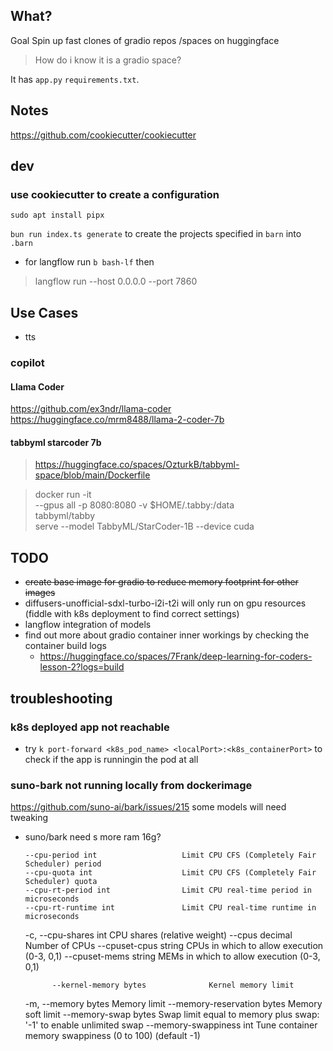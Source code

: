 ## What?

Goal Spin up fast clones of gradio repos /spaces on huggingface

> How do i know it is a gradio space?

It has `app.py` `requirements.txt`.

## Notes

https://github.com/cookiecutter/cookiecutter

## dev


### use cookiecutter to create a configuration
`sudo apt install pipx`

`bun run index.ts generate` to create the projects specified in `barn` into `.barn`


- for langflow run  `b bash-lf` then 
> langflow run --host 0.0.0.0 --port 7860

## Use Cases
- tts
### copilot 

#### Llama Coder
https://github.com/ex3ndr/llama-coder
https://huggingface.co/mrm8488/llama-2-coder-7b

#### tabbyml starcoder 7b

> https://huggingface.co/spaces/OzturkB/tabbyml-space/blob/main/Dockerfile

> docker run -it \
>   --gpus all -p 8080:8080 -v $HOME/.tabby:/data \
>   tabbyml/tabby \
>   serve --model TabbyML/StarCoder-1B --device cuda

## TODO

- <del>create base image for gradio to reduce memory footprint for other images</del>
- diffusers-unofficial-sdxl-turbo-i2i-t2i will only run on gpu resources (fiddle with k8s deployment to find correct settings)
- langflow integration of models
- find out more about gradio container inner workings by checking the container build logs
    - https://huggingface.co/spaces/7Frank/deep-learning-for-coders-lesson-2?logs=build

## troubleshooting

### k8s deployed app not reachable

- try `k port-forward <k8s_pod_name> <localPort>:<k8s_containerPort>` to check if the app is runningin the pod at all


### suno-bark not running locally from dockerimage

https://github.com/suno-ai/bark/issues/215
some models will need tweaking 
- suno/bark need s more ram 16g?

      --cpu-period int                   Limit CPU CFS (Completely Fair Scheduler) period
      --cpu-quota int                    Limit CPU CFS (Completely Fair Scheduler) quota
      --cpu-rt-period int                Limit CPU real-time period in microseconds
      --cpu-rt-runtime int               Limit CPU real-time runtime in microseconds
  -c, --cpu-shares int                   CPU shares (relative weight)
      --cpus decimal                     Number of CPUs
      --cpuset-cpus string               CPUs in which to allow execution (0-3, 0,1)
      --cpuset-mems string               MEMs in which to allow execution (0-3, 0,1)

            --kernel-memory bytes              Kernel memory limit
  -m, --memory bytes                     Memory limit
      --memory-reservation bytes         Memory soft limit
      --memory-swap bytes                Swap limit equal to memory plus swap: '-1' to enable unlimited swap
      --memory-swappiness int            Tune container memory swappiness (0 to 100) (default -1)






